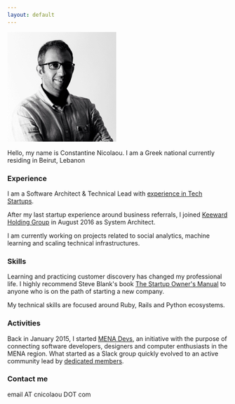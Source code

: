 ```yaml
---
layout: default
---
```


![](/assets/images/cnicolaou_portrait.jpg)

Hello, my name is Constantine Nicolaou. I am a Greek national currently residing in Beirut, Lebanon

### Experience

I am a Software Architect & Technical Lead with [experience in Tech Startups](http://cnicolaou.github.io/resume/).

After my last startup experience around business referrals, I joined [Keeward Holding Group](http://keeward.com/the-teams/) in August 2016 as System Architect.

I am currently working on projects related to social analytics, machine learning and scaling technical infrastructures.

### Skills

Learning and practicing customer discovery has changed my professional life. I highly recommend Steve Blank's book [The Startup Owner's Manual](https://www.amazon.com/Startup-Owners-Manual-Step-Step/dp/0984999302) to anyone who is on the path of starting a new company.

My technical skills are focused around Ruby, Rails and Python ecosystems.

### Activities

Back in January 2015, I started [MENA Devs](http://menadevs.com), an initiative with the purpose of connecting software developers, designers and computer enthusiasts in the MENA region.
What started as a Slack group quickly evolved to an active community lead by [dedicated members](https://github.com/mena-devs).

### Contact me

email AT cnicolaou DOT com
